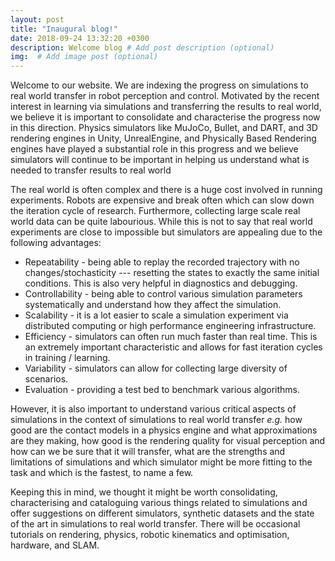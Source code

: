 ```yaml
---
layout: post
title: "Inaugural blog!"
date: 2018-09-24 13:32:20 +0300
description: Welcome blog # Add post description (optional)
img:  # Add image post (optional)
---
```


Welcome to our website. We are indexing the progress on simulations to real world transfer in robot perception and control. Motivated by the recent interest in learning via simulations and transferring the results to real world, we believe it is important to consolidate and characterise the progress now in this direction. Physics simulators like MuJoCo, Bullet, and DART, and 3D rendering engines in Unity, UnrealEngine, and Physically Based Rendering engines have played a substantial role in this progress and we believe simulators will continue to be important in helping us understand what is needed to transfer results to real world

The real world is often complex and there is a huge cost involved in running experiments. Robots are expensive and break often which can slow down the iteration cycle of research. Furthermore, collecting large scale real world data can be quite labourious. While this is not to say that real world experiments are close to impossible but simulators are appealing due to the following advantages\: 

* Repeatability - being able to replay the recorded trajectory with no changes/stochasticity --- resetting the states to exactly the same initial conditions. This is also very helpful in diagnostics and debugging.
* Controllability - being able to control various simulation parameters systematically and understand how they affect the simulation. 
* Scalability - it is a lot easier to scale a simulation experiment via distributed computing or high performance engineering infrastructure.
* Efficiency - simulators can often run much faster than real time. This is an extremely important characteristic and allows for fast iteration cycles in training / learning.
* Variability - simulators can allow for collecting large diversity of scenarios.
* Evaluation - providing a test bed to benchmark various algorithms.


However, it is also important to understand various critical aspects of simulations in the context of simulations to real world transfer *e.g.* how good are the contact models in a physics engine and what approximations are they making, how good is the rendering quality for visual perception and how can we be sure that it will transfer, what are the strengths and limitations of simulations and which simulator might be more fitting to the task and which is the fastest, to name a few.

Keeping this in mind, we thought it might be worth consolidating, characterising and cataloguing various things related to simulations and offer suggestions on different simulators, synthetic datasets and the state of the art in simulations to real world transfer. There will be occasional tutorials on rendering, physics, robotic kinematics and optimisation, hardware, and SLAM.



<!--{% highlight ruby %}
def print_hi(name)
  puts "Hi, #{name}"
end
print_hi('Tom')
#=> prints 'Hi, Tom' to STDOUT.
{% endhighlight %}

-->
